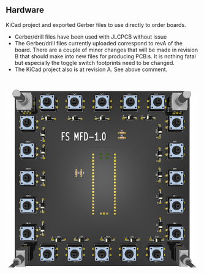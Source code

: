 ## Hardware

KiCad project and exported Gerber files to use directly to order boards.

* Gerber/drill files have been used with JLCPCB without issue
* The Gerber/drill files currently uploaded correspond to revA of the board. There are a couple of minor changes that will be made in revision B that should make into new files for producing PCB:s. It is nothing fatal but especially the toggle switch footprints need to be changed.
* The KiCad project also is at revision A. See above comment.

<br>

![image](https://github.com/exyn/FS-MFD/blob/main/Misc/FS-MFD%201.0alpha%20CAD.png)
